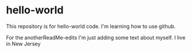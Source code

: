 # hello-world
This repository is for hello-world code.
I'm learning how to use github.

For the anotherReadMe-edits I'm just adding some text about myself.
I live in New Jersey
